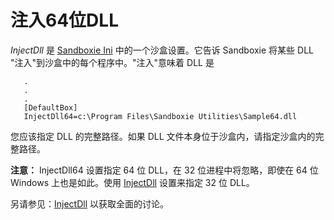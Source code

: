 # 注入64位DLL

_InjectDll_ 是 [Sandboxie Ini](SandboxieIni.md) 中的一个沙盒设置。它告诉 Sandboxie 将某些 DLL "注入"到沙盒中的每个程序中。"注入"意味着 DLL 是
```
   .
   .
   .
   [DefaultBox]
   InjectDll64=c:\Program Files\Sandboxie Utilities\Sample64.dll
```

您应该指定 DLL 的完整路径。如果 DLL 文件本身位于沙盒内，请指定沙盒内的完整路径。

**注意：** InjectDll64 设置指定 64 位 DLL，在 32 位进程中将忽略，即使在 64 位 Windows 上也是如此。使用 [InjectDll](InjectDll.md) 设置来指定 32 位 DLL。

另请参见：[InjectDll](InjectDll.md) 以获取全面的讨论。 
